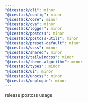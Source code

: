 ```yaml
---
"@icestack/cli": minor
"@icestack/config": minor
"@icestack/core": minor
"@icestack/cva": minor
"@icestack/logger": minor
"@icestack/postcss": minor
"@icestack/postcss-utils": minor
"@icestack/preset-default": minor
"@icestack/scss": minor
"@icestack/shared": minor
"@icestack/tailwindcss": minor
"@icestack/theme-algorithm": minor
"@icestack/types": minor
"@icestack/ui": minor
"@icestack/unocss": minor
"@icestack/unplugin": minor
---
```


release postcss usage
